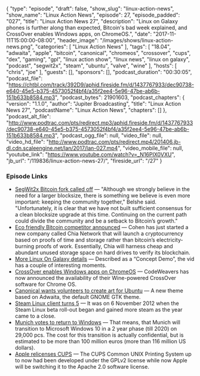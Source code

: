 {
  "type": "episode",
  "draft": false,
  "show_slug": "linux-action-news",
  "show_name": "Linux Action News",
  "episode": 27,
  "episode_padded": "027",
  "title": "Linux Action News 27",
  "description": "Linux on Galaxy phones is further along than expected, Bitcoin's bad week explained, and CrossOver enables Windows apps, on ChromeOS.",
  "date": "2017-11-11T15:00:00-08:00",
  "header_image": "/images/shows/linux-action-news.png",
  "categories": [
    "Linux Action News"
  ],
  "tags": [
    "18.04",
    "adwaita",
    "apple",
    "bitcoin",
    "canonical",
    "chromeos",
    "crossover",
    "cups",
    "dex",
    "gaming",
    "gpl",
    "linux action show",
    "linux news",
    "linux on galaxy",
    "podcast",
    "segwit2x",
    "steam",
    "ubuntu",
    "valve",
    "wine"
  ],
  "hosts": [
    "chris",
    "joe"
  ],
  "guests": [],
  "sponsors": [],
  "podcast_duration": "00:30:05",
  "podcast_file": "https://chtbl.com/track/392D9/aphid.fireside.fm/d/1437767933/dec90738-e640-45e5-b375-4573052f4bf4/a35f2ee4-5e96-47be-ab6b-151b633b8584.mp3",
  "podcast_bytes": 21901603,
  "podcast_chapters": {
    "version": "1.1.0",
    "author": "Jupiter Broadcasting",
    "title": "Linux Action News 27",
    "podcastName": "Linux Action News",
    "chapters": []
  },
  "podcast_alt_file": "http://www.podtrac.com/pts/redirect.mp3/aphid.fireside.fm/d/1437767933/dec90738-e640-45e5-b375-4573052f4bf4/a35f2ee4-5e96-47be-ab6b-151b633b8584.mp3",
  "podcast_ogg_file": null,
  "video_file": null,
  "video_hd_file": "http://www.podtrac.com/pts/redirect.mp4/201406.jb-dl.cdn.scaleengine.net/lan/2017/lan-027.mp4",
  "video_mobile_file": null,
  "youtube_link": "https://www.youtube.com/watch?v=_N16PIX0VXU",
  "jb_url": "/119836/linux-action-news-27/",
  "fireside_url": "/27"
}


### Episode Links

  * [SegWit2x Bitcoin fork called off](https://www.theregister.co.uk/2017/11/08/bitcoin_drops_segwit2x_hard_fork_pierces_price_ceiling/ "SegWit2x Bitcoin fork called off") — "Although we strongly believe in the need for a larger blocksize, there is something we believe is even more important: keeping the community together," Belshe said. "Unfortunately, it is clear that we have not built sufficient consensus for a clean blocksize upgrade at this time. Continuing on the current path could divide the community and be a setback to Bitcoin’s growth."
  * [Eco friendly Bitcoin competitor announced](https://techcrunch.com/2017/11/08/chia-network-cryptocurrency/ "Eco friendly Bitcoin competitor announced") — Cohen has just started a new company called Chia Network that will launch a cryptocurrency based on proofs of time and storage rather than bitcoin’s electricity-burning proofs of work. Essentially, Chia will harness cheap and abundant unused storage space on hard drives to verify its blockchain.
  * [More Linux On Galaxy details](https://www.theregister.co.uk/2017/11/10/linux_on_galaxy_video_demo/ "More Linux On Galaxy details") — Described as a “Concept Demo”, the vid has a couple of interesting moments.
  * [CrossOver enables Windows apps on ChromeOS](https://www.phoronix.com/scan.php?page=news_item&px=CrossOver-Chrome-OS "CrossOver enables Windows apps on ChromeOS") — CodeWeavers has now announced the availability of their Wine-powered CrossOver software for Chrome OS. 
  * [Canonical wants volunteers to create art for Ubuntu](http://www.omgubuntu.co.uk/2017/11/ubuntu-theme-contest-18-04 "Canonical wants volunteers to create art for Ubuntu") — A new theme based on Adwaita, the default GNOME GTK theme.
  * [Steam Linux client turns 5](https://www.phoronix.com/scan.php?page=news_item&px=Steam-Linux-Client-Five "Steam Linux client turns 5") — It was on 6 November 2012 when the Steam Linux beta roll-out began and gained more steam as the year came to a close. 
  * [Munich votes to return to Windows](https://www.reddit.com/r/linuxunplugged/comments/7bmiq2/munich_linux_project_limux_officially_dead/ "Munich votes to return to Windows") — That means, that Munich will transition to Microsoft Windows 10 in a 2 year phase (till 2020) on 29,000 pcs. The cost for this transition is actually confidential, but is estimated to be more than 100 million euros (more than 116 million US dollars).
  * [Apple relicenses CUPS](https://www.phoronix.com/scan.php?page=news_item&px=CUPS-Drops-GPL-For-Apache "Apple relicenses CUPS") — The CUPS Common UNIX Printing System up to now had been developed under the GPLv2 license while now Apple will be switching it to the Apache 2.0 software license. 


